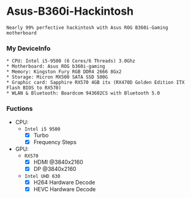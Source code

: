 # Asus-B360i-Hackintosh
    Nearly 99% perfective hackintosh with Asus ROG B360i-Gaming motherboard
### My DeviceInfo
    * CPU: Intel i5-9500 (6 Cores/6 Threads) 3.0Ghz  
    * Motherboard: Asus ROG b360i-gaming  
    * Memory: Kingston Fury RGB DDR4 2666 8Gx2  
    * Storage: Micron MX500 SATA SSD 500G  
    * Graphic card: Sapphire RX570 4GB itx (RX470D Golden Edition ITX Flash BIOS to RX570)  
    * WLAN & Bluetooth: Boardcom 943602CS with Bluetooth 5.0  
### Fuctions
* CPU:
  * `Intel i5 9500`
    - [x] Turbo
    - [x] Frequency Steps
* GPU:
  * `RX570`
    - [x] HDMI @3840x2160
    - [x] DP @3840x2160
  * `Intel UHD 630`
    - [x] H264 Hardware Decode
    - [x] HEVC Hardware Decode
